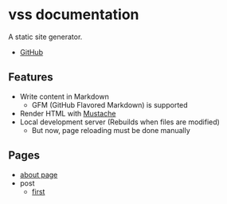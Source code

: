 # vss documentation

A static site generator.

- [GitHub](https://github.com/vssio/go-vss)

## Features

- Write content in Markdown
  - GFM (GitHub Flavored Markdown) is supported
- Render HTML with [Mustache](https://github.com/cbroglie/mustache)
- Local development server (Rebuilds when files are modified)
    - But now, page reloading must be done manually

## Pages

- [about page](./about)
- post
  - [first](./post/first)